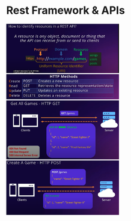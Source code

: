 <h1>Rest Framework & APIs</h1>
<img src="Pics/Rest.png" alt="What is Rest API" width="300" />
<img src="Pics/methods.png" alt="Methods for API" width="300" />
<img src="Pics/GET.png" alt="GET Method for API" width="300" />
<img src="Pics/POST.png" alt="POST Method for API" width="300" />
